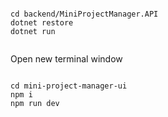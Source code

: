 ```

cd backend/MiniProjectManager.API
dotnet restore
dotnet run 


```
Open new terminal window 

```

cd mini-project-manager-ui
npm i
npm run dev 

```